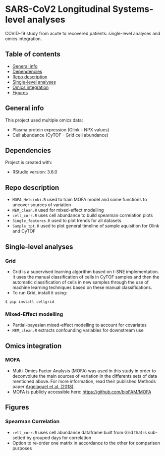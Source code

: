 # SARS-CoV2 Longitudinal Systems-level analyses 
COVID-19 study from acute to recovered patients: single-level analyses and omics integration.

## Table of contents
* [General info](#general-info)
* [Dependencies](#dependencies)
* [Repo description](#repo-description)
* [Single-level analyses](#single-level-analyses)
* [Omics integration](#omics-integration)
* [Figures](#figures)

## General info
This project used multiple omics data:
- Plasma protein expression (Olink - NPX values)
- Cell abundance (CyTOF - Grid cell abundance)
	
## Dependencies
Project is created with:
* RStudio version: 3.6.0

## Repo description
- ```MOFA_Helsinki.R``` used to train MOFA model and some functions to uncover sources of variation 
- ```MEM_clean.R``` used for mixed-effect modelling 
- ```cell_corr.R``` uses cell abundance to build spearman correlation plots
- ```Single_features.R``` used to plot trends for all datasets
- ```Sample_tpt.R``` used to plot general timeline of sample aquisition for Olink and CyTOF

## Single-level analyses
### Grid
- Grid is a supervised learning algorithm based on t-SNE implementation. It uses the manual classification of cells in CyTOF samples and then the automatic classification of cells in new samples through the use of machine learning techniques based on these manual classifications.
- To run Grid, install it using:
```
$ pip install cellgrid
```
### Mixed-Effect modelling
- Partial-bayesian mixed-effect modelling to account for covariates 
- ```MEM_clean.R``` extracts confounding variables for downstream use 

## Omics integration
### MOFA
- Multi-Omics Factor Analysis (MOFA) was used in this study in order to deconvolute the main sources of variation in the differents sets of data mentioned above. For more information, read their published Methods paper [Argelaguet et al. (2018)](https://www.embopress.org/doi/10.15252/msb.20178124). 
- MOFA is publicly accessible here: https://github.com/bioFAM/MOFA 

## Figures
### Spearman Correlation 
- ```cell_corr.R``` uses cell abundance dataframe built from Grid that is sub-setted by grouped days for correlation
- Option to re-order one matrix in accordance to the other for comparison purposes
